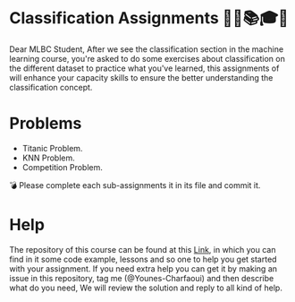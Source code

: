 # Classification Assignments 👨‍🏫📚🎓✅

Dear MLBC Student, After we see the classification section in the machine learning course, you're asked to do some exercises about classification on the different dataset to practice what you've learned, this assignments of will enhance your capacity skills to ensure the better understanding the classification concept.

# Problems

 - Titanic Problem.
 - KNN Problem.
 - Competition Problem.



💣 Please complete each sub-assignments it in its file and commit it.

# Help

The repository of this course can be found at this [Link](https://github.com/Younes-Charfaoui/Machine-Learning-Beginner-Course), in which you can find in it some code example, lessons and so one to help you get started with your assignment. If you need extra help you can get it by making an issue in this repository, tag me (@Younes-Charfaoui) and then describe what do you need, We will review the solution and reply to all kind of help.
